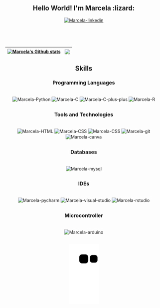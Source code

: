 <h2 align="center">Hello World! I'm Marcela :lizard:</h2> 


<div  style="display: inline_block" align="center">  
  <a href="https://www.linkedin.com/in/marcela-oliveiraf/" target="_blank"><img alt="Marcela-linkedin" height="30" width="40" src="https://cdn.jsdelivr.net/gh/devicons/devicon/icons/linkedin/linkedin-original.svg" target="_blank"/></a>    
</div>

<br>

##
<br>

<a href="https://github.com/marcela-oliveiraf/github-readme-stats"><img align="center" src="https://github-readme-stats.vercel.app/api?username=marcela-oliveiraf&show_icons=true&include_all_commits=true&theme=vision-friendly-dark&hide_border=true" alt="Marcela's Github stats" /></a> | <a href="https://github.com/marcela-oliveiraf/github-readme-stats"><img align="center" src="https://github-readme-stats.vercel.app/api/top-langs/?username=marcela-oliveiraf&layout=compact&theme=vision-friendly-dark&hide_border=true" /></a> |
| ------------- | ------------- |

##



<h2 align="center">Skills</h2>

<h3 align="center">Programming Languages</h3>
<div style="display: inline_block" align="center"><br>
  <img align="center" alt="Marcela-Python" height="40" width="40" src="https://cdn.jsdelivr.net/gh/devicons/devicon/icons/python/python-original.svg" />
  <img align="center" alt="Marcela-C" height="40" width="40" src="https://cdn.jsdelivr.net/gh/devicons/devicon/icons/c/c-original.svg" />   
  <img align="center" alt="Marcela-C-plus-plus" height="40" width="40" src="https://cdn.jsdelivr.net/gh/devicons/devicon/icons/cplusplus/cplusplus-original.svg" />
  <img align="center" alt="Marcela-R" height="40" width="40" src="https://www.r-project.org/logo/Rlogo.svg" />
</div>

## 

<h3 align="center">Tools and Technologies</h3>
<div style="display: inline_block" align="center"><br>
  <img align="center" alt="Marcela-HTML" height="40" width="40" src="https://cdn.jsdelivr.net/gh/devicons/devicon/icons/html5/html5-original.svg" />
  <img align="center" alt="Marcela-CSS" height="40" width="40" src="https://cdn.jsdelivr.net/gh/devicons/devicon/icons/css3/css3-original.svg" />
  <img align="center" alt="Marcela-CSS" height="40" width="40" src="https://cdn.jsdelivr.net/gh/devicons/devicon/icons/linux/linux-original.svg" />  
  <img align="center" alt="Marcela-git" height="40" width="40" src="https://cdn.jsdelivr.net/gh/devicons/devicon/icons/git/git-original.svg" />
  <img align="center" alt="Marcela-canva" height=40" width="40" src="https://cdn.jsdelivr.net/gh/devicons/devicon/icons/canva/canva-original.svg" />        
</div>

##

<h3 align="center">Databases</h3>
<div style="display: inline_block" align="center"><br>
  <img align="center" alt="Marcela-mysql" height="40" width="40" src="https://cdn.jsdelivr.net/gh/devicons/devicon/icons/mysql/mysql-original.svg" />          
</div>


##

<h3 align="center">IDEs</h3>
<div style="display: inline_block" align="center"><br>
  <img align="center" alt="Marcela-pycharm" height="40" width="40" src="https://cdn.jsdelivr.net/gh/devicons/devicon/icons/pycharm/pycharm-original.svg" />
  <img align="center" alt="Marcela-visual-studio" height="40" widht="40" src="https://cdn.jsdelivr.net/gh/devicons/devicon/icons/visualstudio/visualstudio-plain.svg" />
  <img align="center" alt="Marcela-rstudio" height="40" width="40" src="https://cdn.jsdelivr.net/gh/devicons/devicon/icons/rstudio/rstudio-original.svg" 
</div>

##

<h3 align="center">Microcontroller</h3>
<div style="display: inline_block" align="center"><br>
  <img align="center" alt="Marcela-arduino" height="40" width="40" src="https://cdn.jsdelivr.net/gh/devicons/devicon/icons/arduino/arduino-original.svg" />            
</div>

##

![](https://github.com/marcela-oliveiraf/marcela-oliveiraf/blob/output/github-contribution-grid-snake.svg)

